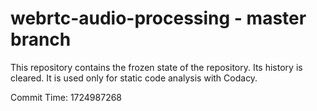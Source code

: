 # webrtc-audio-processing - master branch

This repository contains the frozen state of the repository.
Its history is cleared. It is used only for static code
analysis with Codacy.

Commit Time: 1724987268